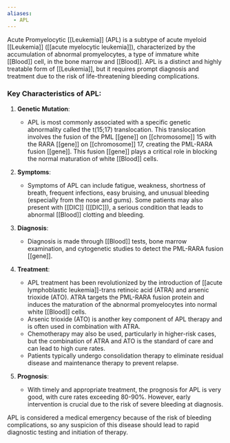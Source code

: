 ```yaml
---
aliases:
  - APL
---
```

Acute Promyelocytic [[Leukemia]] (APL) is a subtype of acute myeloid [[Leukemia]] ([[acute myelocytic leukemia]]), characterized by the accumulation of abnormal promyelocytes, a type of immature white [[Blood]] cell, in the bone marrow and [[Blood]]. APL is a distinct and highly treatable form of [[Leukemia]], but it requires prompt diagnosis and treatment due to the risk of life-threatening bleeding complications.

### Key Characteristics of APL:

1. **Genetic Mutation**: 
   - APL is most commonly associated with a specific genetic abnormality called the t(15;17) translocation. This translocation involves the fusion of the PML [[gene]] on [[chromosome]] 15 with the RARA [[gene]] on [[chromosome]] 17, creating the PML-RARA fusion [[gene]]. This fusion [[gene]] plays a critical role in blocking the normal maturation of white [[Blood]] cells.

2. **Symptoms**:
   - Symptoms of APL can include fatigue, weakness, shortness of breath, frequent infections, easy bruising, and unusual bleeding (especially from the nose and gums). Some patients may also present with [[DIC]] ([[DIC]]), a serious condition that leads to abnormal [[Blood]] clotting and bleeding.

3. **Diagnosis**:
   - Diagnosis is made through [[Blood]] tests, bone marrow examination, and cytogenetic studies to detect the PML-RARA fusion [[gene]].

4. **Treatment**:
   - APL treatment has been revolutionized by the introduction of [[acute lymphoblastic leukemia]]-trans retinoic acid (ATRA) and arsenic trioxide (ATO). ATRA targets the PML-RARA fusion protein and induces the maturation of the abnormal promyelocytes into normal white [[Blood]] cells.
   - Arsenic trioxide (ATO) is another key component of APL therapy and is often used in combination with ATRA.
   - Chemotherapy may also be used, particularly in higher-risk cases, but the combination of ATRA and ATO is the standard of care and can lead to high cure rates.
   - Patients typically undergo consolidation therapy to eliminate residual disease and maintenance therapy to prevent relapse.

5. **Prognosis**:
   - With timely and appropriate treatment, the prognosis for APL is very good, with cure rates exceeding 80-90%. However, early intervention is crucial due to the risk of severe bleeding at diagnosis.

APL is considered a medical emergency because of the risk of bleeding complications, so any suspicion of this disease should lead to rapid diagnostic testing and initiation of therapy.